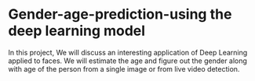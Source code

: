 # Gender-age-prediction-using the deep learning model

In this project, We will discuss an interesting application of Deep Learning applied to faces. We will estimate the age and figure out the gender along with age of the person from a single image or from live video detection.
 
